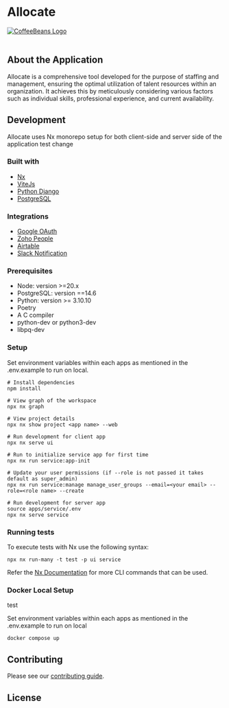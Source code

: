 # Allocate

<a href="https://coffeebeans.io/">
    <img alt="CoffeeBeans Logo" src="https://coffeebeans.io/images/home/cbLogoNew.svg">
</a>
<br></br>

## About the Application

Allocate is a comprehensive tool developed for the purpose of staffing and management, ensuring the optimal utilization of talent resources within an organization. It achieves this by meticulously considering various factors such as individual skills, professional experience, and current availability.

## Development

Allocate uses Nx monorepo setup for both client-side and server side of the application
test change
### Built with

- [Nx](https://nx.dev/)
- [ViteJs](https://vitejs.dev/)
- [Python Django](https://www.djangoproject.com/)
- [PostgreSQL](https://www.postgresql.org/)

### Integrations

- [Google OAuth](https://developers.google.com/identity/protocols/oauth2)
- [Zoho People](https://www.zoho.com/people/api/overview.html)
- [Airtable](https://support.airtable.com/docs/api)
- [Slack Notification](https://api.slack.com/)

### Prerequisites

- Node: version >=20.x
- PostgreSQL: version ==14.6
- Python: version >= 3.10.10
- Poetry
- A C compiler
- python-dev or python3-dev
- libpq-dev

### Setup

Set environment variables within each apps as mentioned in the .env.example to run on local.

```
# Install dependencies
npm install

# View graph of the workspace
npx nx graph

# View project details
npx nx show project <app name> --web

# Run development for client app
npx nx serve ui

# Run to initialize service app for first time
npx nx run service:app-init

# Update your user permissions (if --role is not passed it takes default as super_admin)
npx nx run service:manage manage_user_groups --email=<your email> --role=<role name> --create

# Run development for server app
source apps/service/.env
npx nx serve service
```

### Running tests

To execute tests with Nx use the following syntax:

```
npx nx run-many -t test -p ui service
```

Refer the [Nx Documentation](https://nx.dev/nx-api) for more CLI commands that can be used.

### Docker Local Setup
test

Set environment variables within each apps as mentioned in the .env.example to run on local

```
docker compose up
```

## Contributing

Please see our [contributing guide](/CONTRIBUTING.md).

## License
